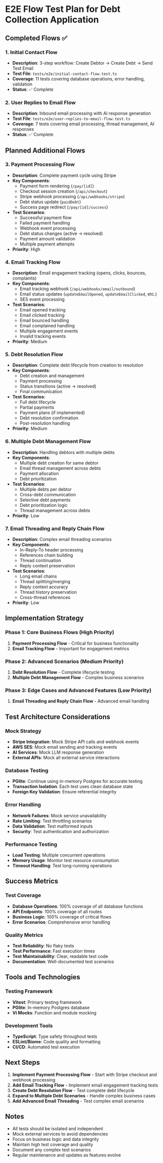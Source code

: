 # E2E Flow Test Plan for Debt Collection Application

## Completed Flows ✅

### 1. Initial Contact Flow
- **Description**: 3-step workflow: Create Debtor → Create Debt → Send Test Email
- **Test File**: `tests/e2e/initial-contact-flow.test.ts`
- **Coverage**: 11 tests covering database operations, error handling, validation
- **Status**: ✅ Complete

### 2. User Replies to Email Flow
- **Description**: Inbound email processing with AI response generation
- **Test File**: `tests/e2e/user-replies-to-email-flow.test.ts`
- **Coverage**: 7 tests covering email processing, thread management, AI responses
- **Status**: ✅ Complete

## Planned Additional Flows

### 3. Payment Processing Flow
- **Description**: Complete payment cycle using Stripe
- **Key Components**:
  - Payment form rendering (`/pay/[id]`)
  - Checkout session creation (`/api/checkout`)
  - Stripe webhook processing (`/api/webhooks/stripe`)
  - Debt status update (`paidDebt`)
  - Success page redirect (`/pay/[id]/success`)
- **Test Scenarios**:
  - Successful payment flow
  - Failed payment handling
  - Webhook event processing
  - Debt status changes (active → resolved)
  - Payment amount validation
  - Multiple payment attempts
- **Priority**: High

### 4. Email Tracking Flow
- **Description**: Email engagement tracking (opens, clicks, bounces, complaints)
- **Key Components**:
  - Email tracking webhook (`/api/webhooks/email/outbound`)
  - Email status updates (`updateEmailOpened`, `updateEmailClicked`, etc.)
  - SES event processing
- **Test Scenarios**:
  - Email opened tracking
  - Email clicked tracking
  - Email bounced handling
  - Email complained handling
  - Multiple engagement events
  - Invalid tracking events
- **Priority**: Medium

### 5. Debt Resolution Flow
- **Description**: Complete debt lifecycle from creation to resolution
- **Key Components**:
  - Debt creation and management
  - Payment processing
  - Status transitions (active → resolved)
  - Final communication
- **Test Scenarios**:
  - Full debt lifecycle
  - Partial payments
  - Payment plans (if implemented)
  - Debt resolution confirmation
  - Post-resolution handling
- **Priority**: Medium

### 6. Multiple Debt Management Flow
- **Description**: Handling debtors with multiple debts
- **Key Components**:
  - Multiple debt creation for same debtor
  - Email thread management across debts
  - Payment allocation
  - Debt prioritization
- **Test Scenarios**:
  - Multiple debts per debtor
  - Cross-debt communication
  - Selective debt payments
  - Debt prioritization logic
  - Thread management across debts
- **Priority**: Low

### 7. Email Threading and Reply Chain Flow
- **Description**: Complex email threading scenarios
- **Key Components**:
  - In-Reply-To header processing
  - References chain building
  - Thread continuation
  - Reply context preservation
- **Test Scenarios**:
  - Long email chains
  - Thread splitting/merging
  - Reply context accuracy
  - Thread history preservation
  - Cross-thread references
- **Priority**: Low

## Implementation Strategy

### Phase 1: Core Business Flows (High Priority)
1. **Payment Processing Flow** - Critical for business functionality
2. **Email Tracking Flow** - Important for engagement metrics

### Phase 2: Advanced Scenarios (Medium Priority)
1. **Debt Resolution Flow** - Complete lifecycle testing
2. **Multiple Debt Management Flow** - Complex business scenarios

### Phase 3: Edge Cases and Advanced Features (Low Priority)
1. **Email Threading and Reply Chain Flow** - Advanced email handling

## Test Architecture Considerations

### Mock Strategy
- **Stripe Integration**: Mock Stripe API calls and webhook events
- **AWS SES**: Mock email sending and tracking events
- **AI Services**: Mock LLM response generation
- **External APIs**: Mock all external service interactions

### Database Testing
- **PGlite**: Continue using in-memory Postgres for accurate testing
- **Transaction Isolation**: Each test uses clean database state
- **Foreign Key Validation**: Ensure referential integrity

### Error Handling
- **Network Failures**: Mock service unavailability
- **Rate Limiting**: Test throttling scenarios
- **Data Validation**: Test malformed inputs
- **Security**: Test authentication and authorization

### Performance Testing
- **Load Testing**: Multiple concurrent operations
- **Memory Usage**: Monitor test resource consumption
- **Timeout Handling**: Test long-running operations

## Success Metrics

### Test Coverage
- **Database Operations**: 100% coverage of all database functions
- **API Endpoints**: 100% coverage of all routes
- **Business Logic**: 100% coverage of critical flows
- **Error Scenarios**: Comprehensive error handling

### Quality Metrics
- **Test Reliability**: No flaky tests
- **Test Performance**: Fast execution times
- **Test Maintainability**: Clear, readable test code
- **Documentation**: Well-documented test scenarios

## Tools and Technologies

### Testing Framework
- **Vitest**: Primary testing framework
- **PGlite**: In-memory Postgres database
- **Vi Mocks**: Function and module mocking

### Development Tools
- **TypeScript**: Type safety throughout tests
- **ESLint/Biome**: Code quality and formatting
- **CI/CD**: Automated test execution

## Next Steps

1. **Implement Payment Processing Flow** - Start with Stripe checkout and webhook processing
2. **Add Email Tracking Flow** - Implement email engagement tracking tests
3. **Create Debt Resolution Flow** - Test complete debt lifecycle
4. **Expand to Multiple Debt Scenarios** - Handle complex business cases
5. **Add Advanced Email Threading** - Test complex email scenarios

## Notes

- All tests should be isolated and independent
- Mock external services to avoid dependencies
- Focus on business logic and data integrity
- Maintain high test coverage and quality
- Document any complex test scenarios
- Regular maintenance and updates as features evolve